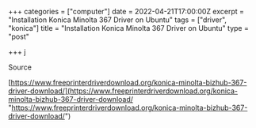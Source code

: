 +++
categories = ["computer"]
date = 2022-04-21T17:00:00Z
excerpt = "Installation Konica Minolta 367 Driver on Ubuntu"
tags = ["driver", "konica"]
title = "Installation Konica Minolta 367 Driver on Ubuntu"
type = "post"

+++
j

Source

[https://www.freeprinterdriverdownload.org/konica-minolta-bizhub-367-driver-download/](https://www.freeprinterdriverdownload.org/konica-minolta-bizhub-367-driver-download/ "https://www.freeprinterdriverdownload.org/konica-minolta-bizhub-367-driver-download/")
